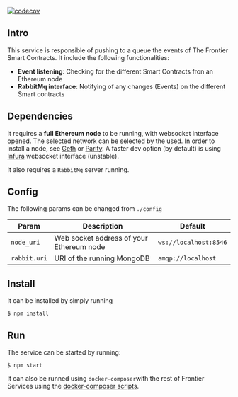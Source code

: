 [![codecov](https://codecov.io/gh/Frontier-project/trlListener/branch/master/graph/badge.svg?token=bUNoF09zxo)](https://codecov.io/gh/Frontier-project/trlListener)

## Intro

This service is responsible of pushing to a queue the events of The Frontier Smart Contracts. It include the following functionalities:

- **Event listening**: Checking for the different Smart Contracts fron an Ethereum node
- **RabbitMq interface**: Notifying of any changes (Events) on the different Smart contracts

## Dependencies

It requires a **full Ethereum node** to be running, with websocket interface opened. The selected network can be selected by the used. In order to install a node, see [Geth](https://github.com/ethereum/go-ethereum/wiki/geth) or [Parity](https://github.com/paritytech/parity). A faster dev option (by default) is using [Infura](https://infura.io/) websocket interface (unstable).

It also requires a `RabbitMq` server running.

## Config

The following params can be changed from `./config`

| Param        | Description                              | Default               |
| ------------ | ---------------------------------------- | --------------------- |
| `node_uri`   | Web socket address of your Ethereum node | `ws://localhost:8546` |
| `rabbit.uri` | URI of the running MongoDB               | `amqp://localhost`    |

## Install

It can be installed by simply running

```shell
$ npm install
```

## Run

The service can be started by running:

```shell
$ npm start
```

It can also be runned using `docker-composer`with the rest of Frontier Services using the [docker-composer scripts](https://github.com/Frontier-project/InternalScripts).
